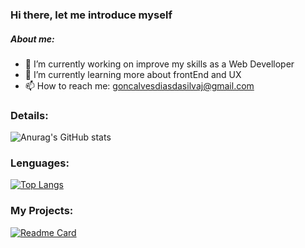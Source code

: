 ### Hi there, let me introduce myself

 ##### About me:

- 🔭 I’m currently working on improve my skills as a Web Develloper
- 🌱 I’m currently learning more about frontEnd and UX
- 📫 How to reach me:
goncalvesdiasdasilvaj@gmail.com


### Details:
![Anurag's GitHub stats](https://github-readme-stats.vercel.app/api?username=PedroSutra&show_icons=true&theme=radical)
### Lenguages:
[![Top Langs](https://github-readme-stats.vercel.app/api/top-langs/?username=PedroSutra&layout=compact&theme=dark)](https://github.com/anuraghazra/github-readme-stats)
### My Projects:
[![Readme Card](https://github-readme-stats.vercel.app/api/pin/?username=PedroSutra&repo=Tik-Tok-Project&theme=dark)](https://github.com/anuraghazra/github-readme-stats)
